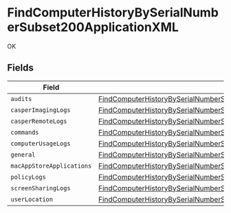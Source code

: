 # FindComputerHistoryBySerialNumberSubset200ApplicationXML

OK


## Fields

| Field                                                                                                                                                                                         | Type                                                                                                                                                                                          | Required                                                                                                                                                                                      | Description                                                                                                                                                                                   |
| --------------------------------------------------------------------------------------------------------------------------------------------------------------------------------------------- | --------------------------------------------------------------------------------------------------------------------------------------------------------------------------------------------- | --------------------------------------------------------------------------------------------------------------------------------------------------------------------------------------------- | --------------------------------------------------------------------------------------------------------------------------------------------------------------------------------------------- |
| `audits`                                                                                                                                                                                      | [FindComputerHistoryBySerialNumberSubset200ApplicationXMLAudits](../../models/operations/findcomputerhistorybyserialnumbersubset200applicationxmlaudits.md)[]                                 | :heavy_minus_sign:                                                                                                                                                                            | N/A                                                                                                                                                                                           |
| `casperImagingLogs`                                                                                                                                                                           | [FindComputerHistoryBySerialNumberSubset200ApplicationXMLCasperImagingLogs](../../models/operations/findcomputerhistorybyserialnumbersubset200applicationxmlcasperimaginglogs.md)[]           | :heavy_minus_sign:                                                                                                                                                                            | N/A                                                                                                                                                                                           |
| `casperRemoteLogs`                                                                                                                                                                            | [FindComputerHistoryBySerialNumberSubset200ApplicationXMLCasperRemoteLogs](../../models/operations/findcomputerhistorybyserialnumbersubset200applicationxmlcasperremotelogs.md)[]             | :heavy_minus_sign:                                                                                                                                                                            | N/A                                                                                                                                                                                           |
| `commands`                                                                                                                                                                                    | [FindComputerHistoryBySerialNumberSubset200ApplicationXMLCommands](../../models/operations/findcomputerhistorybyserialnumbersubset200applicationxmlcommands.md)                               | :heavy_minus_sign:                                                                                                                                                                            | N/A                                                                                                                                                                                           |
| `computerUsageLogs`                                                                                                                                                                           | [FindComputerHistoryBySerialNumberSubset200ApplicationXMLComputerUsageLogs](../../models/operations/findcomputerhistorybyserialnumbersubset200applicationxmlcomputerusagelogs.md)[]           | :heavy_minus_sign:                                                                                                                                                                            | N/A                                                                                                                                                                                           |
| `general`                                                                                                                                                                                     | [FindComputerHistoryBySerialNumberSubset200ApplicationXMLGeneral](../../models/operations/findcomputerhistorybyserialnumbersubset200applicationxmlgeneral.md)                                 | :heavy_minus_sign:                                                                                                                                                                            | N/A                                                                                                                                                                                           |
| `macAppStoreApplications`                                                                                                                                                                     | [FindComputerHistoryBySerialNumberSubset200ApplicationXMLMacAppStoreApplications](../../models/operations/findcomputerhistorybyserialnumbersubset200applicationxmlmacappstoreapplications.md) | :heavy_minus_sign:                                                                                                                                                                            | N/A                                                                                                                                                                                           |
| `policyLogs`                                                                                                                                                                                  | [FindComputerHistoryBySerialNumberSubset200ApplicationXMLPolicyLogs](../../models/operations/findcomputerhistorybyserialnumbersubset200applicationxmlpolicylogs.md)[]                         | :heavy_minus_sign:                                                                                                                                                                            | N/A                                                                                                                                                                                           |
| `screenSharingLogs`                                                                                                                                                                           | [FindComputerHistoryBySerialNumberSubset200ApplicationXMLScreenSharingLogs](../../models/operations/findcomputerhistorybyserialnumbersubset200applicationxmlscreensharinglogs.md)[]           | :heavy_minus_sign:                                                                                                                                                                            | N/A                                                                                                                                                                                           |
| `userLocation`                                                                                                                                                                                | [FindComputerHistoryBySerialNumberSubset200ApplicationXMLUserLocation](../../models/operations/findcomputerhistorybyserialnumbersubset200applicationxmluserlocation.md)[]                     | :heavy_minus_sign:                                                                                                                                                                            | N/A                                                                                                                                                                                           |